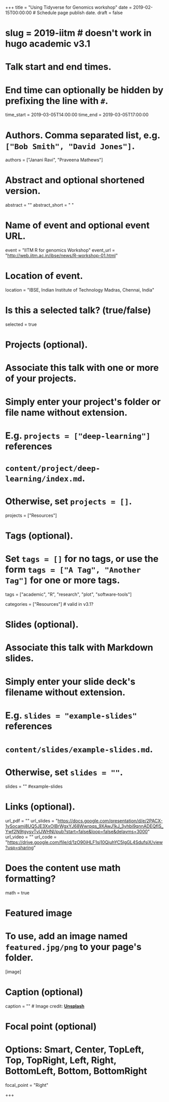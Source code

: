 +++
title = "Using Tidyverse for Genomics workshop"
date = 2019-02-15T00:00:00  # Schedule page publish date.
draft = false
# slug = 2019-iitm # doesn't work in hugo academic v3.1

# Talk start and end times.
#   End time can optionally be hidden by prefixing the line with `#`.
time_start = 2019-03-05T14:00:00
time_end = 2019-03-05T17:00:00

# Authors. Comma separated list, e.g. `["Bob Smith", "David Jones"]`.
authors = ["Janani Ravi", "Praveena Mathews"]

# Abstract and optional shortened version.
abstract = ""
abstract_short = " "

# Name of event and optional event URL.
event = "IITM R for genomics Workshop"
event_url = "http://web.iitm.ac.in/ibse/news/R-workshop-01.html"

# Location of event.
location = "IBSE, Indian Institute of Technology Madras, Chennai, India"

# Is this a selected talk? (true/false)
selected = true

# Projects (optional).
#   Associate this talk with one or more of your projects.
#   Simply enter your project's folder or file name without extension.
#   E.g. `projects = ["deep-learning"]` references 
#   `content/project/deep-learning/index.md`.
#   Otherwise, set `projects = []`.
projects = ["Resources"]

# Tags (optional).
#   Set `tags = []` for no tags, or use the form `tags = ["A Tag", "Another Tag"]` for one or more tags.
tags = ["academic", "R", "research", "plot", "software-tools"]

categories = ["Resources"] # valid in v3.1?
  
# Slides (optional).
#   Associate this talk with Markdown slides.
#   Simply enter your slide deck's filename without extension.
#   E.g. `slides = "example-slides"` references 
#   `content/slides/example-slides.md`.
#   Otherwise, set `slides = ""`.
slides = "" #example-slides

# Links (optional).
url_pdf = ""
url_slides = "https://docs.google.com/presentation/d/e/2PACX-1vSocamj8UQ5JE3XxOIBrWgxYJ68Wwrpqs_9XAwJ1kJ_3yhbi9qnnADEQflS_Ywf2N9tgysvTvlJWHNl/pub?start=false&loop=false&delayms=3000"
url_video = ""
url_code = "https://drive.google.com/file/d/1zO90iHLF1sj10QjuhYC5lgGL4SdufsiX/view?usp=sharing"

# Does the content use math formatting?
math = true

# Featured image
# To use, add an image named `featured.jpg/png` to your page's folder. 
[image]
  # Caption (optional)
  caption = "" # Image credit: [**Unsplash**](https://unsplash.com/photos/bzdhc5b3Bxs)

  # Focal point (optional)
  # Options: Smart, Center, TopLeft, Top, TopRight, Left, Right, BottomLeft, Bottom, BottomRight
  focal_point = "Right"

+++

